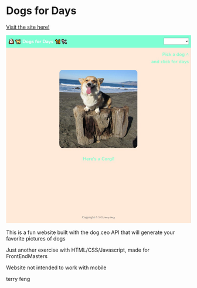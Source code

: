 # Dogs for Days
[Visit the site here!](http://www.terryzfeng.github.io/dogs-for-days)

![Preview of Site](/images/preview.jpg)

This is a fun website built with the dog.ceo API that will generate your favorite pictures of dogs

Just another exercise with HTML/CSS/Javascript, made for FrontEndMasters

Website not intended to work with mobile

terry feng
